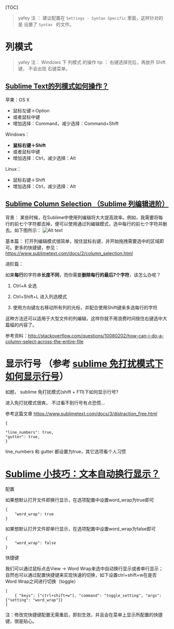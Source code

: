 [TOC]



> yafey 注 ： 建议配置在 `Settings - Syntax Specific` 里面，这样针对的是 设置了 `Syntax ` 的文件。



# 列模式
> yafey 注： Windows 下 列模式 的操作 tip ： 右键选择完后，再放开 Shift 键， 不会出现 右键菜单。

## [Sublime Text的列模式如何操作？](http://jingyan.baidu.com/article/7f766dafbc89f24101e1d085.html)
苹果：OS X

- 鼠标左键＋Option
- 或者鼠标中键
- 增加选择：Command，减少选择：Command+Shift

Windows：

- **鼠标右键＋Shift**
- 或者鼠标中键
- 增加选择：Ctrl，减少选择：Alt

Linux：

- 鼠标右键＋Shift
- 增加选择：Ctrl，减少选择：Alt




## [Sublime Column Selection （Sublime 列编辑进阶）](http://maider.blog.sohu.com/303735928.html)
背景：
某些时候，在Sublime中使用列编辑将大大提高效率。例如，我需要将每行的前七个字符都去掉，便可以使用通过列编辑模式，选中每行的前七个字符并删去。如下图所示：
![Alt text](http://sucimg.itc.cn/sblog/j31face692b36ae0bfe99fceca81f871c "列模式 去掉 每行的前七个字符")


基本篇：
打开列编辑模式很简单，按住鼠标右键，并开始拖拽需要选中的区域即可。更多的快捷键，参见：
https://www.sublimetext.com/docs/2/column_selection.html


进阶篇：

如果**每行**的字符串**长度不同**，而你需要**删除每行的最后7个字符**，该怎么办呢？

1. Ctrl+A 全选

2. Ctrl+Shift+L 进入列选模式

3. 使用方向键左右移动所有列的光标，并配合使用Shift键来多选每行的字符


这种方法还可以适用于大型文件的列编辑，这样你就不用浪费时间按住右键选中大篇幅的内容了。


参考资料：http://stackoverflow.com/questions/10080202/how-can-i-do-a-column-select-across-the-entire-file





# 显示行号 （参考 [sublime 免打扰模式下如何显示行号](https://segmentfault.com/q/1010000007030601/a-1020000007031074)）
如题， sublime 免打扰模式(shift + F11)下如何显示行号?

进入免打扰模式很爽， 不过看不到行号有点恐慌...

参考这篇文章 https://www.sublimetext.com/docs/3/distraction_free.html

```
{

"line_numbers": true,
"gutter": true,
}
```

line_numbers 和 gutter 都设置为true，其它选项看个人习惯






#  [Sublime 小技巧：文本自动换行显示？](http://www.jianshu.com/p/c75d21d2e967)


配置

如果想默认打开文件即换行显示，在选项配置中设置word_wrap为true即可
```
{
    "word_wrap": true
}
```
如果想默认打开文件即单行显示，在选项配置中设置word_wrap为false即可

```
{
    "word_wrap": false
}
```
快捷键

我们可以通过鼠标点击View -> Word Wrap来选中自动换行显示或者单行显示；自然也可以通过配置快捷键来实现快速的切换，如下设置ctrl+shift+w在是否 Word Wrap之间进行切换（toggle）
```
[
    { "keys": ["ctrl+shift+w"], "command": "toggle_setting", "args": {"setting": "word_wrap"}}
]
```
注：修改完快捷键配置无需重启，即刻生效，并且会在菜单上显示所配置的快捷键，很是贴心。